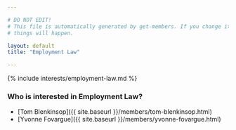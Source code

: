 ```yaml
---

# DO NOT EDIT!
# This file is automatically generated by get-members. If you change it, bad
# things will happen.

layout: default
title: "Employment Law"

---
```


{% include interests/employment-law.md %}

### Who is interested in Employment Law?


* [Tom Blenkinsop]({{ site.baseurl }}/members/tom-blenkinsop.html)
* [Yvonne Fovargue]({{ site.baseurl }}/members/yvonne-fovargue.html)
